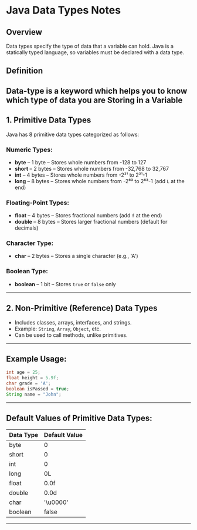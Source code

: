 # **Java Data Types Notes**

## **Overview**
Data types specify the type of data that a variable can hold. Java is a statically typed language, so variables must be declared with a data type.

## **Definition**
Data-type is a keyword which helps you to know which type of data you are Storing in a Variable
---

## **1. Primitive Data Types**
Java has 8 primitive data types categorized as follows:

### **Numeric Types:**

- **byte** – 1 byte – Stores whole numbers from -128 to 127  
- **short** – 2 bytes – Stores whole numbers from -32,768 to 32,767  
- **int** – 4 bytes – Stores whole numbers from -2³¹ to 2³¹-1  
- **long** – 8 bytes – Stores whole numbers from -2⁶³ to 2⁶³-1 (add `L` at the end)

### **Floating-Point Types:**

- **float** – 4 bytes – Stores fractional numbers (add `f` at the end)  
- **double** – 8 bytes – Stores larger fractional numbers (default for decimals)

### **Character Type:**

- **char** – 2 bytes – Stores a single character (e.g., 'A')

### **Boolean Type:**

- **boolean** – 1 bit – Stores `true` or `false` only

---

## **2. Non-Primitive (Reference) Data Types**
- Includes classes, arrays, interfaces, and strings.
- Example: `String`, `Array`, `Object`, etc.
- Can be used to call methods, unlike primitives.

---

## **Example Usage:**
```java
int age = 25;
float height = 5.9f;
char grade = 'A';
boolean isPassed = true;
String name = "John";
```

---

## **Default Values of Primitive Data Types:**
| Data Type | Default Value |
|-----------|----------------|
| byte      | 0              |
| short     | 0              |
| int       | 0              |
| long      | 0L             |
| float     | 0.0f           |
| double    | 0.0d           |
| char      | '\u0000'       |
| boolean   | false          |

---
